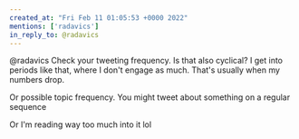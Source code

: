 ```yaml
---
created_at: "Fri Feb 11 01:05:53 +0000 2022"
mentions: ['radavics']
in_reply_to: @radavics
---
```


@radavics Check your tweeting frequency. Is that also cyclical? I get into periods like that, where I don't engage as much. That's usually when my numbers drop.

Or possible topic frequency. You might tweet about something on a regular sequence

Or I'm reading way too much into it lol